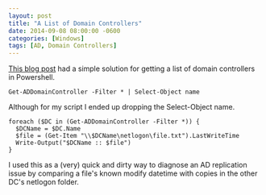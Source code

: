 ```yaml
---
layout: post
title: "A List of Domain Controllers"
date: 2014-09-08 08:00:00 -0600
categories: [Windows]
tags: [AD, Domain Controllers]
---
```


[This blog post](http://use-powershell.blogspot.com/2013/04/find-all-domain-controllers-in-domain.html) had a simple solution for getting a list of domain controllers in Powershell.

```posh
Get-ADDomainController -Filter * | Select-Object name
```

Although for my script I ended up dropping the Select-Object name.

```posh
foreach ($DC in (Get-ADDomainController -Filter *)) {
  $DCName = $DC.Name
  $file = (Get-Item "\\$DCName\netlogon\file.txt").LastWriteTime
  Write-Output("$DCName :: $file")
}
```

I used this as a (very) quick and dirty way to diagnose an AD replication issue by comparing a file's known modify datetime with copies in the other DC's netlogon folder.
